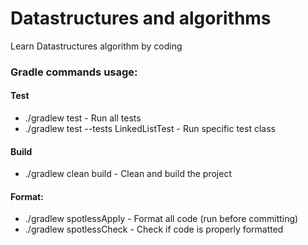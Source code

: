 # Datastructures and algorithms
Learn Datastructures algorithm by coding

### Gradle commands usage:

#### Test
- ./gradlew test - Run all tests
- ./gradlew test --tests LinkedListTest - Run specific test class

#### Build
- ./gradlew clean build - Clean and build the project

#### Format:
- ./gradlew spotlessApply - Format all code (run before committing)
- ./gradlew spotlessCheck - Check if code is properly formatted

